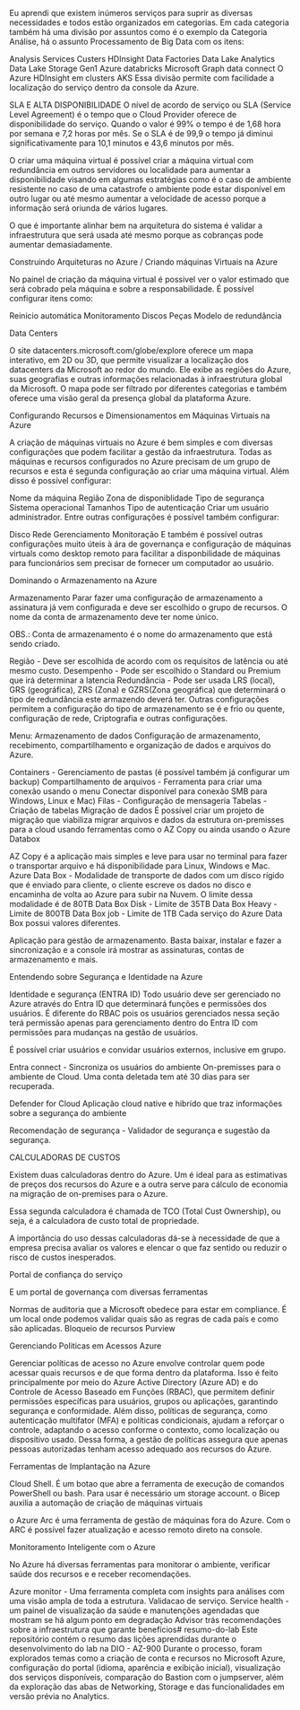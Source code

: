 Eu aprendi que existem inúmeros serviços para suprir as diversas necessidades e todos estão organizados em categorias.
Em cada categoria também há uma divisão por assuntos como é o exemplo da Categoria Análise, há o assunto Processamento de Big Data com os itens:

Analysis Services
Custers HDInsight
Data Factories
Data Lake Analytics
Data Lake Storage Gen1
Azure databricks
Microsoft Graph data connect
O Azure HDInsight em clusters AKS
Essa divisão permite com facilidade a localização do serviço dentro da console da Azure.

SLA E ALTA DISPONIBILIDADE
O nível de acordo de serviço ou SLA (Service Level Agreement) é o tempo que o Cloud Provider oferece de disponibilidade do serviço. Quando o valor é 99% o tempo é de 1,68 hora por semana e 7,2 horas por mês. Se o SLA é de 99,9 o tempo já diminui significativamente para 10,1 minutos e 43,6 minutos por mês.

O criar uma máquina virtual é possível criar a máquina virtual com redundância em outros servidores ou localidade para aumentar a disponibilidade visando em algumas estratégias como é o caso de ambiente resistente no caso de uma catastrofe o ambiente pode estar disponível em outro lugar ou até mesmo aumentar a velocidade de acesso porque a informação será oriunda de vários lugares.

O que é importante alinhar bem na arquitetura do sistema é validar a infraestrutura que será usada até mesmo porque as cobranças pode aumentar demasiadamente.

Construindo Arquiteturas no Azure / Criando máquinas Virtuais na Azure

No painel de criação da máquina virtual é possivel ver o valor estimado que será cobrado pela máquina e sobre a responsabilidade. É possível configurar itens como:

Reinicio automática
Monitoramento
Discos
Peças
Modelo de redundância

Data Centers

O site datacenters.microsoft.com/globe/explore oferece um mapa interativo, em 2D ou 3D, que permite visualizar a localização dos datacenters da Microsoft ao redor do mundo. Ele exibe as regiões do Azure, suas geografias e outras informações relacionadas à infraestrutura global da Microsoft. O mapa pode ser filtrado por diferentes categorias e também oferece uma visão geral da presença global da plataforma Azure.


Configurando Recursos e Dimensionamentos em Máquinas Virtuais na Azure 

A criação de máquinas virtuais no Azure é bem simples e com diversas configurações que podem facilitar a gestão da infraestrutura. Todas as máquinas e recursos configurados no Azure precisam de um grupo de recursos e esta é segunda configuração ao criar uma máquina virtual. Além disso é possível configurar:

Nome da máquina
Região
Zona de disponiblidade
Tipo de segurança
Sistema operacional
Tamanhos
Tipo de autenticação
Criar um usuário administrador.
Entre outras configurações é possível também configurar:

Disco
Rede
Gerenciamento
Monitoração
E também é possível outras configurações muito úteis à ára de governança e configuração de máquinas virtuals como desktop remoto para facilitar a disponbilidade de máquinas para funcionários sem precisar de fornecer um computador ao usuário.

Dominando o Armazenamento na Azure

Armazenamento
Parar fazer uma configuração de armazenamento a assinatura já vem configurada e deve ser escolhido o grupo de recursos. O nome da conta de armazenamento deve ter nome único.

OBS.: Conta de armazenamento é o nome do armazenamento que está sendo criado.

Região - Deve ser escolhida de acordo com os requisitos de latência ou até mesmo custo.
Desempenho - Pode ser escolhido o Standard ou Premium que irá determinar a latencia
Redundância - Pode ser usada LRS (local), GRS (geográfica), ZRS (Zona) e GZRS(Zona geográfica) que determinará o tipo de redundância este armazendo deverá ter.
Outras configurações permitem a configuração do tipo de armazenamento se é e frio ou quente, configuração de rede, Criptografia e outras configurações.

Menu: Armazenamento de dados
Configuração de armazenamento, recebimento, compartilhamento e organização de dados e arquivos do Azure.

Containers - Gerenciamento de pastas (é possível também já configurar um backup)
Compartilhamento de arquivos - Ferramenta para criar uma conexão usando o menu Conectar disponível para conexão SMB para Windows, Linux e Mac)
Filas - Configuração de mensageria
Tabelas - Criação de tabelas
Migração de dados
É possível criar um projeto de migração que viabiliza migrar arquivos e dados da estrutura on-premisses para a cloud usando ferramentas como o AZ Copy ou ainda usando o Azure Databox

AZ Copy é a aplicação mais simples e leve para usar no terminal para fazer o transportar arquivo e há disponibilidade para Linux, Windows e Mac.
Azure Data Box - Modalidade de transporte de dados com um disco rígido que é enviado para cliente, o cliente escreve os dados no disco e encaminha de volta ao Azure para subir na Nuvem. O limite dessa modalidade é de 80TB
Data Box Disk - Limite de 35TB
Data Box Heavy - Limite de 800TB
Data Box job - Limite de 1TB Cada serviço do Azure Data Box possui valores diferentes.

Aplicação para gestão de armazenamento. Basta baixar, instalar e fazer a sincronização e a console irá mostrar as assinaturas, contas de armazenamento e mais.

Entendendo sobre Segurança e Identidade na Azure

Identidade e segurança (ENTRA ID)
Todo usuário deve ser gerenciado no Azure através do Entra ID que determinará funções e permissões dos usuários. É diferente do RBAC pois os usuários gerenciados nessa seção terá permissão apenas para gerenciamento dentro do Entra ID com permissões para mudanças na gestão de usuários.

É possível criar usuários e convidar usuários externos, inclusive em grupo.

Entra connect - Sincroniza os usuários do ambiente On-premisses para o ambiente de Cloud.
Uma conta deletada tem até 30 dias para ser recuperada.

Defender for Cloud
Aplicação cloud native e hibrído que traz informações sobre a segurança do ambiente

Recomendação de segurança - Validador de segurança e sugestão da segurança.

CALCULADORAS DE CUSTOS

Existem duas calculadoras dentro do Azure. Um é ideal para as estimativas de preços dos recursos do Azure e a outra serve para cálculo de economia na migração de on-premises para o Azure.

Essa segunda calculadora é chamada de TCO (Total Cust Ownership), ou seja, é a calculadora de custo total de propriedade.

A importância do uso dessas calculadoras dá-se à necessidade de que a empresa precisa avaliar os valores e elencar o que faz sentido ou reduzir o risco de custos inesperados.

Portal de confiança do serviço

E um portal de governança com diversas ferramentas

Normas de auditoria que a Microsoft obedece para estar em compliance. É um local onde podemos validar quais são as regras de cada país e como são aplicadas.
Bloqueio de recursos
Purview

Gerenciando Politicas em Acessos Azure

Gerenciar políticas de acesso no Azure envolve controlar quem pode acessar quais recursos e de que forma dentro da plataforma. Isso é feito principalmente por meio do Azure Active Directory (Azure AD) e do
Controle de Acesso Baseado em Funções (RBAC), que permitem definir permissões específicas para usuários, grupos ou aplicações, garantindo segurança e conformidade. 
Além disso, políticas de segurança, como autenticação multifator (MFA) e políticas condicionais, ajudam a reforçar o controle, adaptando o acesso conforme o contexto, como localização ou dispositivo usado. 
Dessa forma, a gestão de políticas assegura que apenas pessoas autorizadas tenham acesso adequado aos recursos do Azure.

Ferramentas de Implantação na Azure

Cloud Shell. É um botao que abre a ferramenta de execução de comandos PowerShell ou bash. Para usar é necessário um storage account.
o Bicep auxilia a automação de criação de máquinas virtuais

o Azure Arc é uma ferramenta de gestão de máquinas fora do Azure. Com o ARC é possível fazer atualização e acesso remoto direto na console.

Monitoramento Inteligente com o Azure

No Azure há diversas ferramentas para monitorar o ambiente, verificar saúde dos recursos e e receber recomendações.

Azure monitor - Uma ferramenta completa com insights para análises com uma visão ampla de toda a estrutura. Validacao de serviço.
Service health - um painel de visualização da saúde e manutenções agendadas que mostram se há algum ponto em degradação
Advisor trás recomendações sobre a infraestrutura que garante benefícios# resumo-do-lab
Este repositório contém o resumo das lições aprendidas durante o desenvolvimento do lab na DIO - AZ-900
Durante o processo, 
foram explorados temas como a criação de conta e recursos no Microsoft Azure, 
configuração do portal (idioma, aparência e exibição inicial), 
visualização dos serviços disponíveis, 
comparação do Bastion com o jumpserver, 
além da exploração das abas de Networking, 
Storage e das funcionalidades em versão prévia no Analytics.
